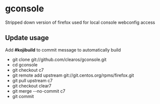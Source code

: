 # gconsole

Stripped down version of firefox used for local console webconfig access

## Update usage
  Add __#kojibuild__ to commit message to automatically build

* git clone git://github.com/clearos/gconsole.git
* cd gconsole
* git checkout c7
* git remote add upstream git://git.centos.org/rpms/firefox.git
* git pull upstream c7
* git checkout clear7
* git merge --no-commit c7
* git commit
